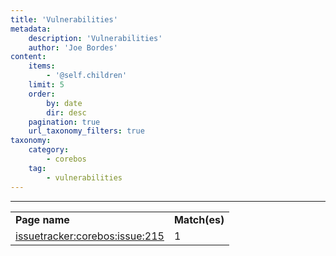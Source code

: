 ```yaml
---
title: 'Vulnerabilities'
metadata:
    description: 'Vulnerabilities'
    author: 'Joe Bordes'
content:
    items:
        - '@self.children'
    limit: 5
    order:
        by: date
        dir: desc
    pagination: true
    url_taxonomy_filters: true
taxonomy:
    category:
        - corebos
    tag:
        - vulnerabilities
---
```

---
<table class="table table-striped">
<tbody>
<tr>
<td><strong>Page name</strong></td>
<td><strong>Match(es)</th>
</tr>
<tr>
<td><a href="url">issuetracker:corebos:issue:215</a></td>
<td>1</td>
</tr>
</tbody>
</table>